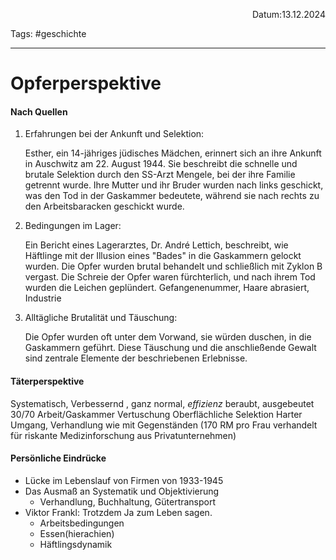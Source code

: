 <p align="right">Datum:13.12.2024</p>

Tags: #geschichte 

---

# Opferperspektive

#### Nach Quellen
1. Erfahrungen bei der Ankunft und Selektion:

    Esther, ein 14-jähriges jüdisches Mädchen, erinnert sich an ihre Ankunft in Auschwitz am 22. August 1944. Sie beschreibt die schnelle und brutale Selektion durch den SS-Arzt Mengele, bei der ihre Familie getrennt wurde. Ihre Mutter und ihr Bruder wurden nach links geschickt, was den Tod in der Gaskammer bedeutete, während sie nach rechts zu den Arbeitsbaracken geschickt wurde.

2. Bedingungen im Lager:

    Ein Bericht eines Lagerarztes, Dr. André Lettich, beschreibt, wie Häftlinge mit der Illusion eines "Bades" in die Gaskammern gelockt wurden. Die Opfer wurden brutal behandelt und schließlich mit Zyklon B vergast. Die Schreie der Opfer waren fürchterlich, und nach ihrem Tod wurden die Leichen geplündert. Gefangenenummer, Haare abrasiert, Industrie 

3. Alltägliche Brutalität und Täuschung:

    Die Opfer wurden oft unter dem Vorwand, sie würden duschen, in die Gaskammern geführt. Diese Täuschung und die anschließende Gewalt sind zentrale Elemente der beschriebenen Erlebnisse.



#### Täterperspektive


Systematisch, Verbessernd , ganz normal, *effizienz*
beraubt, ausgebeutet
30/70 Arbeit/Gaskammer
Vertuschung
Oberflächliche Selektion
Harter Umgang, Verhandlung wie mit Gegenständen (170 RM pro Frau verhandelt für riskante Medizinforschung aus Privatunternehmen)


#### Persönliche Eindrücke
- Lücke im Lebenslauf von Firmen von 1933-1945
- Das Ausmaß an Systematik und Objektivierung
	- Verhandlung, Buchhaltung, Gütertransport
- Viktor Frankl: Trotzdem Ja zum Leben sagen.
	- Arbeitsbedingungen
	- Essen(hierachien)
	- Häftlingsdynamik